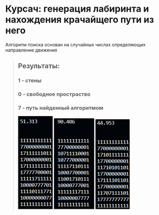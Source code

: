 # Курсач: генерация лабиринта и нахождения крачайщего пути из него 


Алгоритм поиска основан на случайных числах определяющих направление движения 

> ## Результаты:
> ### 1 - стены
> ### 0 - свободное простраство
> ### 7 - путь найденный алгоритмом 
> 
>![alt text](image1.png)
>![alt text](image2.png)
>![alt text](image3.png)

